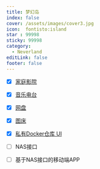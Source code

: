 ```yaml
---
title: 梦幻岛
index: false
cover: /assets/images/cover3.jpg
icon:  fontisto:island
star : 99998
sticky: 99998
category:
  - Neverland
editLink: false
footer: false
---
```


- [x] [家庭影院](https://nas.ilyl.life:8091/)

- [x] [音乐电台](https://nas.ilyl.life:8089/audio)

- [x] [网盘](https://nas.ilyl.life:8089/file/)

- [x] [图床](https://nas.ilyl.life:8092/default.png)

- [x] [私有Docker仓库 UI](https://docker.ilyl.life:8094)

- [ ] NAS接口
- [ ] 基于NAS接口的移动端APP
